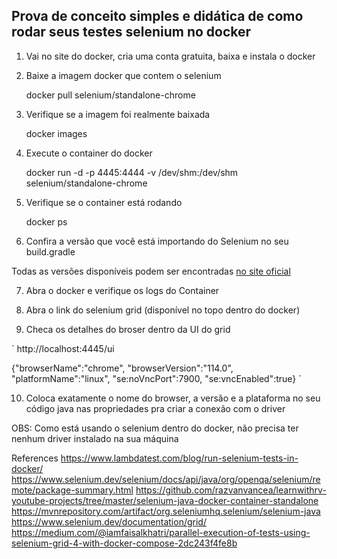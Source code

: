 ## Prova de conceito simples e didática de como rodar seus testes selenium no docker


1. Vai no site do docker, cria uma conta gratuita, baixa e instala o docker

2. Baixe a imagem docker que contem o selenium

      docker pull selenium/standalone-chrome

3. Verifique se a imagem foi realmente baixada
   
      docker images

4. Execute o container do docker

      docker run -d -p 4445:4444 -v /dev/shm:/dev/shm selenium/standalone-chrome

5. Verifique se o container está rodando

      docker ps

6. Confira a versão que você está importando do Selenium  no seu build.gradle
 
Todas as versões disponíveis podem ser encontradas [no site oficial]( https://mvnrepository.com/artifact/org.seleniumhq.selenium/selenium-java
)

7. Abra o docker e verifique os logs do Container

8. Abra o link do selenium grid (disponível no topo dentro do docker)

9. Checa os detalhes do broser dentro da UI do grid
  
` http://localhost:4445/ui

   {"browserName":"chrome",
   "browserVersion":"114.0",
   "platformName":"linux",
   "se:noVncPort":7900,
   "se:vncEnabled":true} `


10. Coloca exatamente o nome do browser, a versão e a plataforma no seu código java nas propriedades pra criar a conexão com o driver



OBS:
Como está usando o selenium dentro do docker, não precisa ter nenhum driver instalado na sua máquina


References
https://www.lambdatest.com/blog/run-selenium-tests-in-docker/
https://www.selenium.dev/selenium/docs/api/java/org/openqa/selenium/remote/package-summary.html
https://github.com/razvanvancea/learnwithrv-youtube-projects/tree/master/selenium-java-docker-container-standalone
https://mvnrepository.com/artifact/org.seleniumhq.selenium/selenium-java
https://www.selenium.dev/documentation/grid/
https://medium.com/@iamfaisalkhatri/parallel-execution-of-tests-using-selenium-grid-4-with-docker-compose-2dc243f4fe8b
